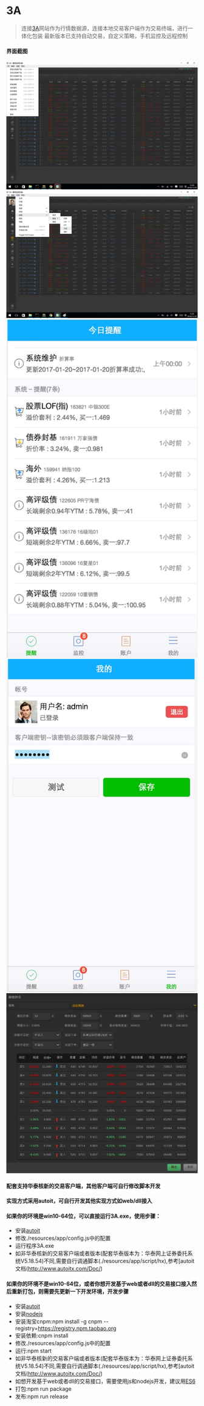 # 3A
> 连接[3A](http://www.aaa-aaa.cn)网站作为行情数据源，连接本地交易客户端作为交易终端，进行一体化包装
> 最新版本已支持自动交易，自定义策略，手机监控及远程控制

#### 界面截图
 ![image](https://raw.githubusercontent.com/JQKid/3aClient/master/dist/screenshot1.png)
 ![image](https://raw.githubusercontent.com/JQKid/3aClient/master/dist/screenshot2.png)
 ![image](https://raw.githubusercontent.com/JQKid/3aClient/master/dist/screenshot3.png)
 ![image](https://raw.githubusercontent.com/JQKid/3aClient/master/dist/screenshot4.png)
 ![image](https://raw.githubusercontent.com/JQKid/3aClient/master/dist/screenshot5.png)

#### 配套支持华泰核新的交易客户端，其他客户端可自行修改脚本开发
#### 实现方式采用autoit，可自行开发其他实现方式如web/dll接入

#### 如果你的环境是win10-64位，可以直接运行3A.exe，使用步骤：
* 安装[autoit](https://www.autoitscript.com/site/autoit/)
* 修改./resources/app/config.js中的配置
* 运行程序3A.exe
* 如非华泰核新的交易客户端或者版本(配套华泰版本为：华泰网上证券委托系统V5.18.54)不同,需要自行调通脚本(./resources/app/script/hx),参考[autoit文档(http://www.autoitx.com/Doc/)

#### 如果你的环境不是win10-64位，或者你想开发基于web或者dll的交易接口接入然后重新打包，则需要先更新一下开发环境，开发步骤
* 安装[autoit](https://www.autoitscript.com/site/autoit/)
* 安装[nodejs](https://nodejs.org/en/)
* 安装淘宝cnpm:npm install -g cnpm --registry=https://registry.npm.taobao.org
* 安装依赖:cnpm install
* 修改./resources/app/config.js中的配置
* 运行:npm start
* 如非华泰核新的交易客户端或者版本(配套华泰版本为：华泰网上证券委托系统V5.18.54)不同,需要自行调通脚本(./resources/app/script/hx),参考[autoit文档(http://www.autoitx.com/Doc/)
* 如想开发基于web或者dll的交易接口，需要使用js和nodejs开发，建议用[ES6](http://es6.ruanyifeng.com)
* 打包:npm run package
* 发布:npm run release